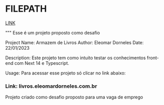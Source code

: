 # FILEPATH

<a href="https://livros.eleomardorneles.com.br/">LINK<a/>

"""
Esse é um projeto proposto como desafio

Project Name: Armazem de Livros
Author: Eleomar Dorneles
Date: 22/01/2023

Description:
Este projeto tem como intuito testar os conhecimentos front-end com Next 14 e Typescript. 

Usage:
Para acessar esse projeto só clicar no link abaixo: 

### Link: livros.eleomardorneles.com.br

Projeto criado como desafio proposto para uma vaga de emprego
